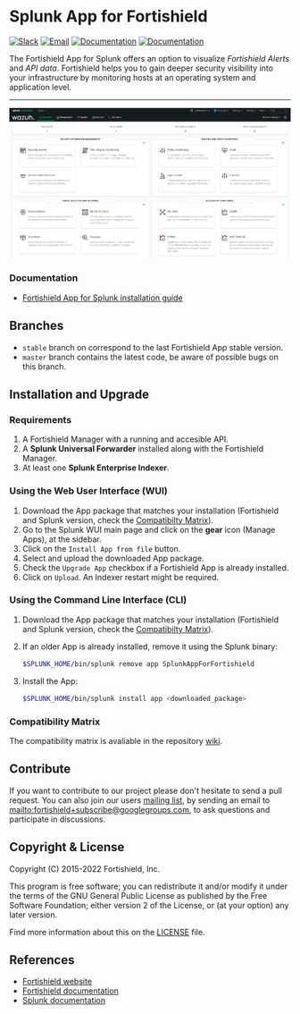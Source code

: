# Splunk App for Fortishield

[![Slack](https://img.shields.io/badge/slack-join-blue.svg)](https://fortishield.com/community/join-us-on-slack/)
[![Email](https://img.shields.io/badge/email-join-blue.svg)](https://groups.google.com/forum/#!forum/fortishield)
[![Documentation](https://img.shields.io/badge/docs-view-green.svg)](https://documentation.fortishield.com)
[![Documentation](https://img.shields.io/badge/web-view-green.svg)](https://fortishield.com)

 The Fortishield App for Splunk offers an option to visualize _Fortishield Alerts_ and _API data_. Fortishield helps you to gain deeper security visibility into your infrastructure by monitoring hosts at an operating system and application level.
* * *
![Overview](SplunkOverview.png)
### Documentation

- [Fortishield App for Splunk installation guide](https://documentation.fortishield.com/current/deployment-options/splunk/index.html)

## Branches

- `stable` branch on correspond to the last Fortishield App stable version.
- `master` branch contains the latest code, be aware of possible bugs on this branch.

## Installation and Upgrade

### Requirements
1. A Fortishield Manager with a running and accesible API.
2. A __Splunk Universal Forwarder__ installed along with the Fortishield Manager.
3. At least one __Splunk Enterprise Indexer__.

### Using the Web User Interface (WUI)

1. Download the App package that matches your installation (Fortishield and Splunk version, check the [Compatibilty Matrix](#compatibility-matrix)).
2. Go to the Splunk WUI main page and click on the **gear** icon (Manage Apps), at the sidebar.
3. Click on the `Install App from file` button.
4. Select and upload the downloaded App package.
5. Check the `Upgrade App` checkbox if a Fortishield App is already installed.
6. Click on `Upload`. An Indexer restart might be required.

### Using the Command Line Interface (CLI)

1. Download the App package that matches your installation (Fortishield and Splunk version, check the [Compatibilty Matrix](#compatibility-matrix)).
2. If an older App is already installed, remove it using the Splunk binary:
    
    ```bash
    $SPLUNK_HOME/bin/splunk remove app SplunkAppForFortishield
    ```
3. Install the App:

    ```bash
    $SPLUNK_HOME/bin/splunk install app <downloaded_package>
    ```

### Compatibility Matrix

The compatibility matrix is avaliable in the repository [wiki](https://github.com/fortishield/fortishield-splunk/wiki/Compatibility).

## Contribute

If you want to contribute to our project please don't hesitate to send a pull request. You can also join our users [mailing list](https://groups.google.com/d/forum/fortishield), by sending an email to <mailto:fortishield+subscribe@googlegroups.com>, to ask questions and participate in discussions.

## Copyright & License

Copyright (C) 2015-2022 Fortishield, Inc.

This program is free software; you can redistribute it and/or modify it under the terms of the GNU General Public License as published by the Free Software Foundation; either version 2 of the License, or (at your option) any later version.

Find more information about this on the [LICENSE](LICENSE) file.

## References

-   [Fortishield website](https://fortishield.com)
-   [Fortishield documentation](https://documentation.fortishield.com)
-   [Splunk documentation](http://docs.splunk.com/Documentation)
